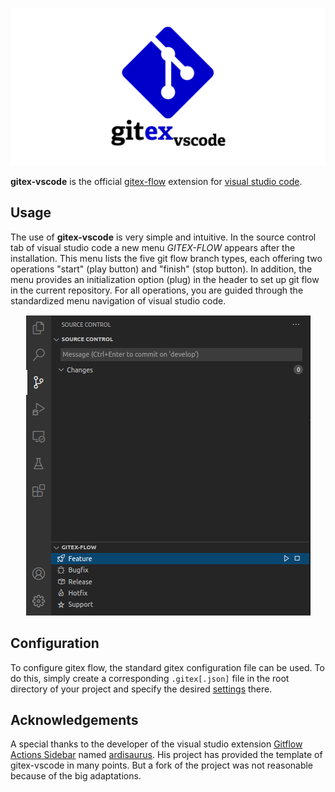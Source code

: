![logo-banner](./assets/gitex-vscode-logo-banner.png)

**gitex-vscode** is the official [gitex-flow](https://github.com/gitex-flow) extension for [visual studio code](https://code.visualstudio.com/).

## Usage

The use of **gitex-vscode** is very simple and intuitive. In the source control tab of visual studio code a new menu _GITEX-FLOW_ appears after the installation.
This menu lists the five git flow branch types, each offering two operations "start" (play button) and "finish" (stop button).
In addition, the menu provides an initialization option (plug) in the header to set up git flow in the current repository.
For all operations, you are guided through the standardized menu navigation of visual studio code.

<p align="center">
  <img src="./assets/screenshot.png">
</p>

## Configuration

To configure gitex flow, the standard gitex configuration file can be used.
To do this, simply create a corresponding `.gitex[.json]` file in the root directory of your project and specify the desired [settings](https://github.com/gitex-flow/gitex-flow-node#configuation) there.

## Acknowledgements

A special thanks to the developer of the visual studio extension [Gitflow Actions Sidebar](https://github.com/ardisaurus/vscode-gitflow) named [ardisaurus](https://github.com/ardisaurus). His project has provided the template of gitex-vscode in many points. But a fork of the project was not reasonable because of the big adaptations.
